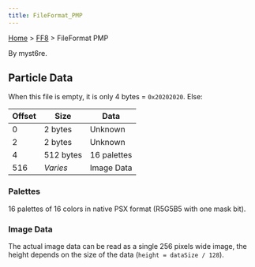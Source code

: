 ```yaml
---
title: FileFormat_PMP
---
```


[Home](../index.md) > [FF8](../FF8.md) > FileFormat PMP

By myst6re.

## Particle Data

When this file is empty, it is only 4 bytes = `0x20202020`. Else:

| Offset | Size      | Data        |
|--------|-----------|-------------|
| 0      | 2 bytes   | Unknown     |
| 2      | 2 bytes   | Unknown     |
| 4      | 512 bytes | 16 palettes |
| 516    | *Varies*  | Image Data  |

### Palettes

16 palettes of 16 colors in native PSX format (R5G5B5 with one mask bit).

### Image Data

The actual image data can be read as a single 256 pixels wide image, the height depends on the size of the data (`height = dataSize / 128`).
